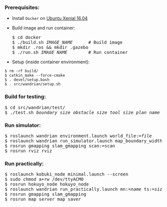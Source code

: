 ### Prerequisites:
- Install `Docker` on [Ubuntu Xenial 16.04][1]

- Build image and run container:
  <pre>
  $ cd docker
  $ ./build.sh <i>IMAGE_NAME</i>      # Build image
  $ mkdir .ros && mkdir .gazebo
  $ ./run.sh <i>IMAGE_NAME</i>        # Run container
  </pre>

-  Setup (inside container environment):
  ```
  $ rm -rf build/
  $ catkin_make --force-cmake
  $ . devel/setup.bash
  $ . src/wandrian/setup.sh
  ```

### Build for testing:
<pre>
$ cd src/wandrian/test/
$ ./test.sh <i>boundary_size</i> <i>obstacle_size</i> <i>tool_size</i> <i>plan_name</i>
</pre>

### Run simulator:
<pre>
$ roslaunch wandrian environment.launch world_file:=<i>file</i>
$ roslaunch wandrian run_simulator.launch map_boundary_width:=<i>width</i> map_boundary_height:=<i>height</i> tool_size:=<i>size</i> starting_point_x:=<i>x</i> starting_point_y:=<i>y</i> plan_name:=<i>name</i>
$ rosrun gmapping slam_gmapping scan:=scan
$ rosrun rviz rviz
</pre>

### Run practically:
<pre>
$ roslaunch kobuki_node minimal.launch --screen
$ sudo chmod a+rw /dev/ttyACM0
$ rosrun hokuyo_node hokuyo_node
$ roslaunch wandrian run_practically.launch mn:=<i>name</i> ts:=<i>size</i> sp_x:=<i>x</i> sp_y:=<i>y</i> pn:=<i>name</i> lv:=<i>velocity</i> pav:=<i>velocity</i> nav:=<i>velocity</i> l_cr:=<i>rate</i> l_af:=<i>factor</i> e_rd:=<i>epsilon</i> e_md:=<i>epsilon</i> e_p:=<i>epsilon</i> d_lp:=<i>deviation</i> d_ap:=<i>deviation</i> t_lsc:=<i>threshold</i> t_asc:=<i>threshold</i>
$ rosrun gmapping slam_gmapping
$ rosrun map_server map_saver
</pre>

[1]: https://docs.docker.com/engine/installation/linux/ubuntulinux/
